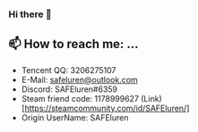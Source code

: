 ### Hi there 👋

## 📫 How to reach me: ...
- Tencent QQ: 3206275107
- E-Mail: safeluren@outlook.com
- Discord: SAFEluren#6359
- Steam friend code: 1178999627 (Link)[https://steamcommunity.com/id/SAFEluren/]
- Origin UserName: SAFEluren
